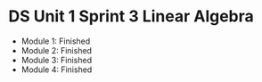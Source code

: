 # DS Unit 1 Sprint 3 Linear Algebra

- Module 1: Finished
- Module 2: Finished
- Module 3: Finished
- Module 4: Finished
